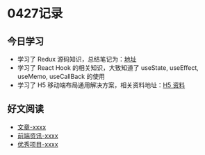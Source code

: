 # 0427记录

## 今日学习

- 学习了 Redux 源码知识，总结笔记为：[地址]()
- 学习了 React Hook 的相关知识，大致知道了 useState, useEffect, useMemo, useCallBack 的使用
- 学习了 H5 移动端布局通用解决方案，相关资料地址：[H5 资料]()

## 好文阅读

- [文章-xxxx]()
- [前端资讯-xxxx]()
- [优秀项目-xxxx]()